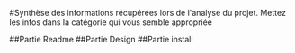 #Synthèse des informations récupérées lors de l'analyse du projet. Mettez les infos dans la catégorie qui vous semble appropriée

##Partie Readme
##Partie Design
##Partie install